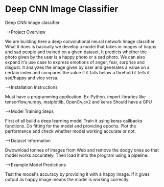# Deep CNN Image Classifier
Deep CNN image classifier

-->Project Overview

We are building here a deep convolutional neural network Image classifier. What it does is basically we develop a model that takes in images of happy and sad people and  trained on a given dataset, It predicts whether the photo given by the user is a happy photo or a sad photo. We can also expand it's use case to express emotions of anger, fear, surprise and disgust. It analyzes the image given by user and generates a value on a certain index and compares the value if it falls below a threhold it tells it sad/happy and vice versa.

-->Installation Instructions

Must have a programming application. Ex-Python.
import libraries like tensorflow,numpy, matplotlib, OpenCv,cv2 and keras
Should have a GPU

-->Model Training Steps

First of all build a deep learning model
Train it using keras callbacks functions.
Do fitting for the model and providing epochs.
Plot the performance and check whether model working accurate or not.

-->Dataset Information

Dwownload tonnes of images from Web and remove the dodgy ones so that model works accurately.  Then load it into the program using a pipeline.

-->Example Model Predictions

Test the model's accuracy by providing it with a happy image. If it gives output as happy image means the model is working correctly.
